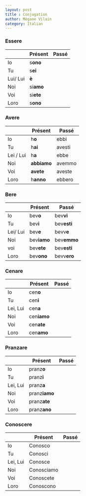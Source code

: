 ```yaml
---
layout: post
title : Conjugation
author: Mégane Vilain
category: Italian
---
```

### **Essere**

||Présent  | Passé |
|---|---| ---|
|Io | s**ono** 
|Tu | s**ei**
|Lui/ Lui | **è**
|Noi | si**amo**
|Voi | si**ete**
|Loro | s**ono**

### **Avere**

||Présent  | Passé |
|---|---| --- |
|Io | h**o** | ebbi |
|Tu | h**ai** | avesti |
|Lei / Lui | h**a** | ebbe |
|Noi | **abbiamo** | avemmo |
|Voi| **avete** | aveste |
|Loro | h**anno** | ebbero |

### **Bere**

||Présent  | Passé |
|---|---| --- |
| Io | bev**o**  | bev**vi** |
| Tu | bev**i**   | bev**esti** |
| Lei/ Lui | bev**e** | bevv**e** |
|Noi | bev**iamo** | bev**emmo** |
| voi |bev**ete** | bev**esti** |
|Loro | bev**ono** | bevv**ero** |

### **Cenare**

||Présent  | Passé |
|---|---| --- |
|Io| cen**o** |
|Tu| cen**i**|
|Lei, Lui| cen**a** |
|Noi| cen**iamo**|
|Voi|cen**ate**|
|Loro|cen**amo**|

### **Pranzare**

||Présent  | Passé |
|---|---| --- | 
|Io|pranz**o**|
|Tu|pranz**i**|
|Lei, Lui| pranz**a**|
|Noi| pranz**iamo**|
|Voi| pranz**ate**|
|Loro|pranz**ano**|

### **Conoscere**

||Présent | Passé
|---|---|---|
|Io| Conosco |
|Tu| Conosci |
| Lei, Lui| Conosce |
|Noi | Conosciamo |
|Voi | Conoscete |
| Loro | Conoscono | 
